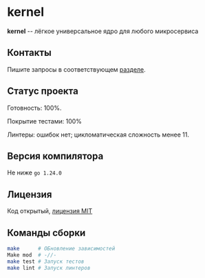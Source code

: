 # kernel

**kernel** -- лёгкое универсальное ядро для любого микросервиса

## Контакты

Пишите запросы в соответствующем [разделе](https://github.com/prospero78/kern/issue?status=).

## Статус проекта

Готовность: 100%.

Покрытие тестами: 100%

Линтеры: ошибок нет; цикломатическая сложность менее 11.

## Версия компилятора

Не ниже `go 1.24.0`

## Лицензия

Код открытый, [лицензия MIT](./LICENSE.txt)

## Команды сборки

```bash
make      # ОБновление зависимостей
Make mod  # -//-
make test # Запуск тестов
make lint # Запуск линтеров
```
